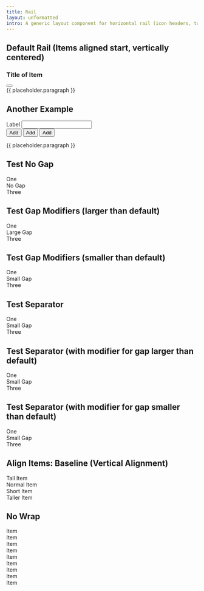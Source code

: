 ```yaml
---
title: Rail
layout: unformatted
intro: A generic layout component for horizontal rail (icon headers, toolbars, etc)
---
```


<h2 class="h2">Default Rail (Items aligned start, vertically centered)</h2>
<div class="rail rail--rule">
  <div class="rail__item">
    <h3 class="h3 no-margin">
      <span class="color-accent fas fa-book" aria-hidden="true"></span>
      Title of Item
    </h3>
  </div>
  <div class="rail__item rail__item--pull">
    <button class="button button--transparent button--icon no-margin" aria-label="Open Menu">
      <span class="button__icon fas fa-ellipsis" aria-hidden="true"></span>
    </button>
  </div>
</div>
{{ placeholder.paragraph }}

<h2 class="h2">Another Example</h2>
<div class="rail rail--justified rail--rule">
  <div class="rail__item form-theme">
    <label for="test-input" class="type-bold">Label</label>
    <input type="text" id="test-input">
  </div>
  <div class="rail__item">
    <div class="button-group">
      <button class="button button--small">
        <span class="button__icon fas fa-plus" aria-hidden="true"></span>
        <span>Add</span>
      </button>
      <button class="button button--small">
        <span class="button__icon fas fa-plus" aria-hidden="true"></span>
        <span>Add</span>
      </button>
      <button class="button button--small">
        <span class="button__icon fas fa-plus" aria-hidden="true"></span>
        <span>Add</span>
      </button>
    </div>
    <!-- <div class="horizontal-rule"></div>
    <div class="button-group">
      <button class="button button--small">
        <span class="button__icon fas fa-plus" aria-hidden="true"></span>
        <span>Add
      </button>
    </div> -->
  </div>
</div>

{{ placeholder.paragraph }}

<h2 class="h2">Test No Gap</h2>
<div class="rail">
  <div class="rail__item">One</div>
  <div class="rail__item rail__item--gap-none">No Gap</div>
  <div class="rail__item">Three</div>
</div>

<h2 class="h2">Test Gap Modifiers (larger than default)</h2>
<div class="rail">
  <div class="rail__item">One</div>
  <div class="rail__item rail__item--gap-large">Large Gap</div>
  <div class="rail__item">Three</div>
</div>

<h2 class="h2">Test Gap Modifiers (smaller than default)</h2>
<div class="rail">
  <div class="rail__item">One</div>
  <div class="rail__item rail__item--gap-small">Small Gap</div>
  <div class="rail__item">Three</div>
</div>

<h2 class="h2">Test Separator</h2>
<div class="rail">
  <div class="rail__item">One</div>
  <div class="rail__item rail__item--separator">Small Gap</div>
  <div class="rail__item">Three</div>
</div>

<h2 class="h2">Test Separator (with modifier for gap larger than default)</h2>
<div class="rail">
  <div class="rail__item">One</div>
  <div class="rail__item rail__item--gap-large rail__item--separator">Small Gap</div>
  <div class="rail__item">Three</div>
</div>

<h2 class="h2">Test Separator (with modifier for gap smaller than default)</h2>
<div class="rail">
  <div class="rail__item">One</div>
  <div class="rail__item rail__item--gap-small rail__item--separator">Small Gap</div>
  <div class="rail__item">Three</div>
</div>

<h2 class="h2">Align Items: Baseline (Vertical Alignment)</h2>
<div class="rail rail--align-baseline">
  <div class="rail__item type-large">Tall Item</div>
  <div class="rail__item">Normal Item</div>
  <div class="rail__item type-small">Short Item</div>
  <div class="rail__item type-large-x">Taller Item</div>
</div>

<h2 class="h2">No Wrap</h2>
<div class="rail rail--nowrap">
  <div class="rail__item">Item</div>
  <div class="rail__item">Item</div>
  <div class="rail__item">Item</div>
  <div class="rail__item">Item</div>
  <div class="rail__item">Item</div>
  <div class="rail__item">Item</div>
  <div class="rail__item">Item</div>
  <div class="rail__item">Item</div>
  <div class="rail__item">Item</div>
</div>